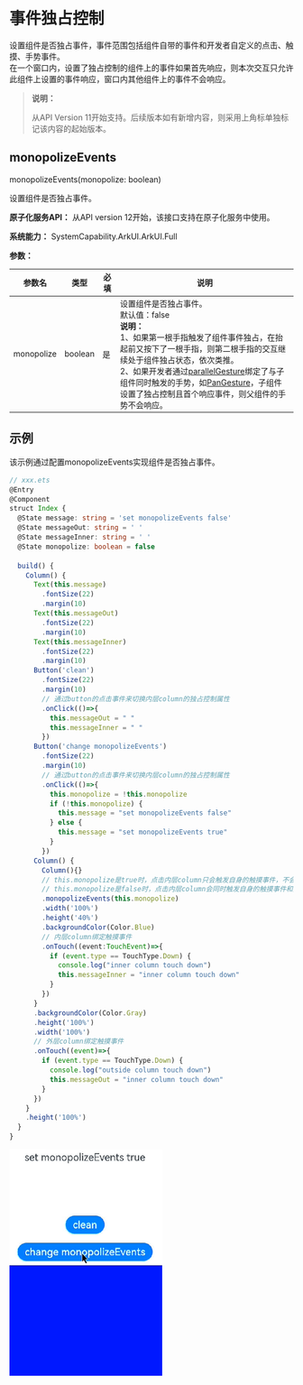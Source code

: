 # 事件独占控制

设置组件是否独占事件，事件范围包括组件自带的事件和开发者自定义的点击、触摸、手势事件。<br />
在一个窗口内，设置了独占控制的组件上的事件如果首先响应，则本次交互只允许此组件上设置的事件响应，窗口内其他组件上的事件不会响应。

>  **说明：**
>
>  从API Version 11开始支持。后续版本如有新增内容，则采用上角标单独标记该内容的起始版本。

## monopolizeEvents

monopolizeEvents(monopolize: boolean)

设置组件是否独占事件。

**原子化服务API：** 从API version 12开始，该接口支持在原子化服务中使用。

**系统能力：** SystemCapability.ArkUI.ArkUI.Full

**参数：** 


| 参数名   | 类型 | 必填 | 说明                  |
| ----------- | -------- | ------------------------ | ------------------------ |
| monopolize | boolean  | 是 | 设置组件是否独占事件。<br />默认值：false <br />**说明：**<br />1、如果第一根手指触发了组件事件独占，在抬起前又按下了一根手指，则第二根手指的交互继续处于组件独占状态，依次类推。<br />2、如果开发者通过[parallelGesture](ts-gesture-settings.md)绑定了与子组件同时触发的手势，如[PanGesture](ts-basic-gestures-pangesture.md)，子组件设置了独占控制且首个响应事件，则父组件的手势不会响应。|

## 示例

该示例通过配置monopolizeEvents实现组件是否独占事件。

```ts
// xxx.ets
@Entry
@Component
struct Index {
  @State message: string = 'set monopolizeEvents false'
  @State messageOut: string = ' '
  @State messageInner: string = ' '
  @State monopolize: boolean = false

  build() {
    Column() {
      Text(this.message)
        .fontSize(22)
        .margin(10)
      Text(this.messageOut)
        .fontSize(22)
        .margin(10)
      Text(this.messageInner)
        .fontSize(22)
        .margin(10)
      Button('clean')
        .fontSize(22)
        .margin(10)
        // 通过button的点击事件来切换内层column的独占控制属性
        .onClick(()=>{
          this.messageOut = " "
          this.messageInner = " "
        })
      Button('change monopolizeEvents')
        .fontSize(22)
        .margin(10)
        // 通过button的点击事件来切换内层column的独占控制属性
        .onClick(()=>{
          this.monopolize = !this.monopolize
          if (!this.monopolize) {
            this.message = "set monopolizeEvents false"
          } else {
            this.message = "set monopolizeEvents true"
          }
        })
      Column() {
        Column(){}
        // this.monopolize是true时，点击内层column只会触发自身的触摸事件，不会触发外层column的触摸事件
        // this.monopolize是false时，点击内层column会同时触发自身的触摸事件和外层column的触摸事件
        .monopolizeEvents(this.monopolize)
        .width('100%')
        .height('40%')
        .backgroundColor(Color.Blue)
        // 内层column绑定触摸事件
        .onTouch((event:TouchEvent)=>{
          if (event.type == TouchType.Down) {
            console.log("inner column touch down")
            this.messageInner = "inner column touch down"
          }
        })
      }
      .backgroundColor(Color.Gray)
      .height('100%')
      .width('100%')
      // 外层column绑定触摸事件
      .onTouch((event)=>{
        if (event.type == TouchType.Down) {
          console.log("outside column touch down")
          this.messageOut = "inner column touch down"
        }
      })
    }
    .height('100%')
  }
}
```
![obscured](figures/monopolize-events.gif)